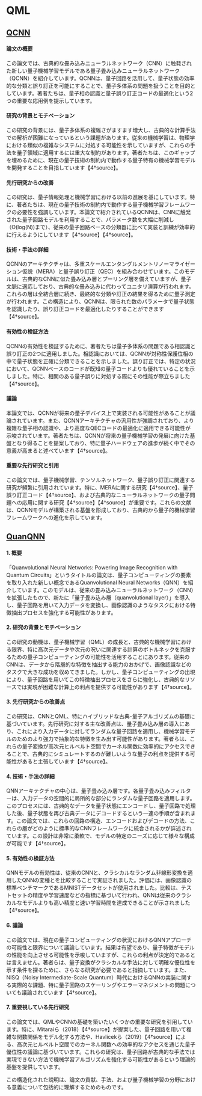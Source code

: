 # QML
## [QCNN](https://arxiv.org/pdf/1810.03787)
#### 論文の概要

この論文では、古典的な畳み込みニューラルネットワーク（CNN）に触発された新しい量子機械学習モデルである量子畳み込みニューラルネットワーク（QCNN）を紹介しています。QCNNは、量子回路を活用して、量子状態の効率的な分類と誤り訂正を可能にすることで、量子多体系の問題を扱うことを目的としています。著者たちは、量子相の認識と量子誤り訂正コードの最適化という2つの重要な応用例を提示しています。

#### 研究の背景とモチベーション

この研究の背景には、量子多体系の複雑さがますます増大し、古典的な計算手法での解析が困難になっているという課題があります。従来の機械学習は、物理学における類似の複雑なシステムに対処する可能性を示していますが、これらの手法を量子領域に適用するには重大な制約があります。著者たちは、このギャップを埋めるために、現在の量子技術の制約内で動作する量子特有の機械学習モデルを開発することを目指しています【4†source】。

#### 先行研究からの改善

この研究は、量子情報処理と機械学習における以前の進展を基にしています。特に、著者たちは、現在の量子技術の制約内で動作する量子機械学習フレームワークの必要性を強調しています。本論文で紹介されているQCNNは、CNNに触発された量子回路モデルを利用することで、パラメータ数を大幅に削減し（O(log(N))まで）、従来の量子回路ベースの分類器に比べて実装と訓練が効率的に行えるようにしています【4†source】【4†source】。

#### 技術・手法の詳細

QCNNのアーキテクチャは、多重スケールエンタングルメントリノーマライゼーション仮説（MERA）と量子誤り訂正（QEC）を組み合わせています。このモデルは、古典的なCNNに似た畳み込み層とプーリング層を備えていますが、量子文脈に適応しており、古典的な畳み込みに代わってユニタリ演算が行われます。これらの層は全結合層に続き、最終的な分類や訂正の結果を得るために量子測定が行われます。この構造により、QCNNは、限られた数のパラメータで量子状態を認識したり、誤り訂正コードを最適化したりすることができます【4†source】。

#### 有効性の検証方法

QCNNの有効性を検証するために、著者たちは量子多体系の問題である相認識と誤り訂正の2つに適用しました。相認識においては、QCNNが対称性保護位相の中で量子状態を正確に分類できることを示しました。誤り訂正では、特定の状況において、QCNNベースのコードが既知の量子コードよりも優れていることを示しました。特に、相関のある量子誤りに対処する際にその性能が際立ちました【4†source】。

#### 議論

本論文では、QCNNが将来の量子デバイス上で実装される可能性があることが議論されています。また、QCNNアーキテクチャの汎用性が強調されており、より複雑な量子相の認識や、より高度なQECコードの最適化に適用できる可能性が示唆されています。著者たちは、QCNNが将来の量子機械学習の発展に向けた基盤となり得ることを提案しており、特に量子ハードウェアの進歩が続く中でその意義が高まると述べています【4†source】。

#### 重要な先行研究と引用

この論文では、量子機械学習、テンソルネットワーク、量子誤り訂正に関連する研究が頻繁に引用されています。特に、MERAに関する研究【4†source】、量子誤り訂正コード【4†source】、および古典的なニューラルネットワークの量子問題への応用に関する研究【4†source】【4†source】が重要です。これらの文献は、QCNNモデルが構築される基盤を形成しており、古典的から量子的機械学習フレームワークへの進化を示しています。

## [QuanQNN](https://arxiv.org/pdf/1904.04767)
#### 1. 概要

「Quanvolutional Neural Networks: Powering Image Recognition with Quantum Circuits」というタイトルの論文は、量子コンピューティングの要素を取り入れた新しい概念であるQuanvolutional Neural Networks（QNN）を紹介しています。このモデルは、従来の畳み込みニューラルネットワーク（CNN）を拡張したもので、新たに「量子畳み込み層（quanvolutional layer）」を導入し、量子回路を用いて入力データを変換し、画像認識のようなタスクにおける特徴抽出プロセスを強化する可能性があります。

#### 2. 研究の背景とモチベーション

この研究の動機は、量子機械学習（QML）の成長と、古典的な機械学習における限界、特に高次元データや次元の呪いに関連する計算のボトルネックを克服するための量子コンピューティングの可能性を活用することにあります。従来のCNNは、データから階層的な特徴を抽出する能力のおかげで、画像認識などのタスクで大きな成功を収めてきました。しかし、量子コンピューティングの出現により、量子回路を用いてこの特徴抽出プロセスをさらに強化し、古典的なリソースでは実現が困難な計算上の利点を提供する可能性があります【4†source】。

#### 3. 先行研究からの改善点

この研究は、CNNとQML、特にハイブリッドな古典-量子アルゴリズムの基礎に基づいています。先行研究に対する主な改善点は、量子畳み込み層の導入にあり、これにより入力データに対してランダムな量子回路を適用し、機械学習モデルのためのより強力で抽象的な特徴を生み出す可能性があります。著者らは、これらの量子変換が高次元ヒルベルト空間でカーネル関数に効率的にアクセスできることで、古典的にシミュレートするのが難しいような量子の利点を提供する可能性があると主張しています【4†source】。

#### 4. 技術・手法の詳細

QNNアーキテクチャの中心は、量子畳み込み層です。各量子畳み込みフィルターは、入力データの空間的に局所的な部分にランダムな量子回路を適用します。このプロセスには、古典的なデータを量子状態にエンコードし、量子回路で処理した後、量子状態を再び古典データにデコードするという一連の手順が含まれます。この論文では、これらの回路の構造、エンコードおよびデコードの方法、これらの層がどのように標準的なCNNフレームワークに統合されるかが詳述されています。この設計は非常に柔軟で、モデルの特定のニーズに応じて様々な構成が可能です【4†source】。

#### 5. 有効性の検証方法

QNNモデルの有効性は、従来のCNNと、クラシカルなランダム非線形変換を適用したQNNの変種とを比較することで実証されました。評価には、画像認識の標準ベンチマークであるMNISTデータセットが使用されました。比較は、テストセットの精度や学習速度などの指標に基づいて行われ、QNNは従来のクラシカルなモデルよりも高い精度と速い学習時間を達成できることが示されました【4†source】。

#### 6. 議論

この論文では、現在の量子コンピューティングの状況におけるQNNアプローチの可能性と限界について議論しています。結果は有望であり、量子特徴がモデルの性能を向上させる可能性を示唆していますが、これらの利点が決定的であるとは言えません。著者らは、量子変換がクラシカルな手法に対して明確な優位性を示す条件を探るために、さらなる研究が必要であると指摘しています。また、NISQ（Noisy Intermediate-Scale Quantum）時代におけるQNNの実装に関する実際的な課題、特に量子回路のスケーリングやエラーマネジメントの問題についても議論されています【4†source】。

#### 7. 重要視している先行研究

この論文では、QMLやCNNの基礎を築いたいくつかの重要な研究を引用しています。特に、Mitaraiら（2018）【4†source】が提案した、量子回路を用いて複雑な関数関係をモデル化する方法や、Havlicekら（2019）【4†source】による、高次元ヒルベルト空間でのカーネル関数への効率的なアクセスを通じた量子優位性の議論に基づいています。これらの研究は、量子回路が古典的な手法では実現できない方法で機械学習アルゴリズムを強化する可能性があるという理論的基盤を提供しています。

この構造化された説明は、論文の貢献、手法、および量子機械学習の分野における意義について包括的に理解するためのものです。
